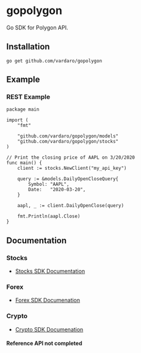 # gopolygon
Go SDK for Polygon API.

## Installation
```go get github.com/vardaro/gopolygon```

## Example

### REST Example

```golang
package main

import (
	"fmt"

	"github.com/vardaro/gopolygon/models"
	"github.com/vardaro/gopolygon/stocks"
)

// Print the closing price of AAPL on 3/20/2020
func main() {
	client := stocks.NewClient("my_api_key")

	query := &models.DailyOpenCloseQuery{
		Symbol: "AAPL",
		Date:   "2020-03-20",
	}

	aapl, _ := client.DailyOpenClose(query)

	fmt.Println(aapl.Close)
}
```

## Documentation

### Stocks

- [Stocks SDK Documentation](./stocks/)

### Forex

- [Forex SDK Documenation](./forex/)

### Crypto

- [Crypto SDK Documenation](./forex/)


#### Reference API not completed